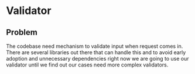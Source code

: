 # Validator

## Problem

The codebase need mechanism to validate input when request comes in. There are several libraries out there that can handle this and to avoid early adoption and unnecessary dependencies right now we are going to use our validator until we find out our cases need more complex validators.